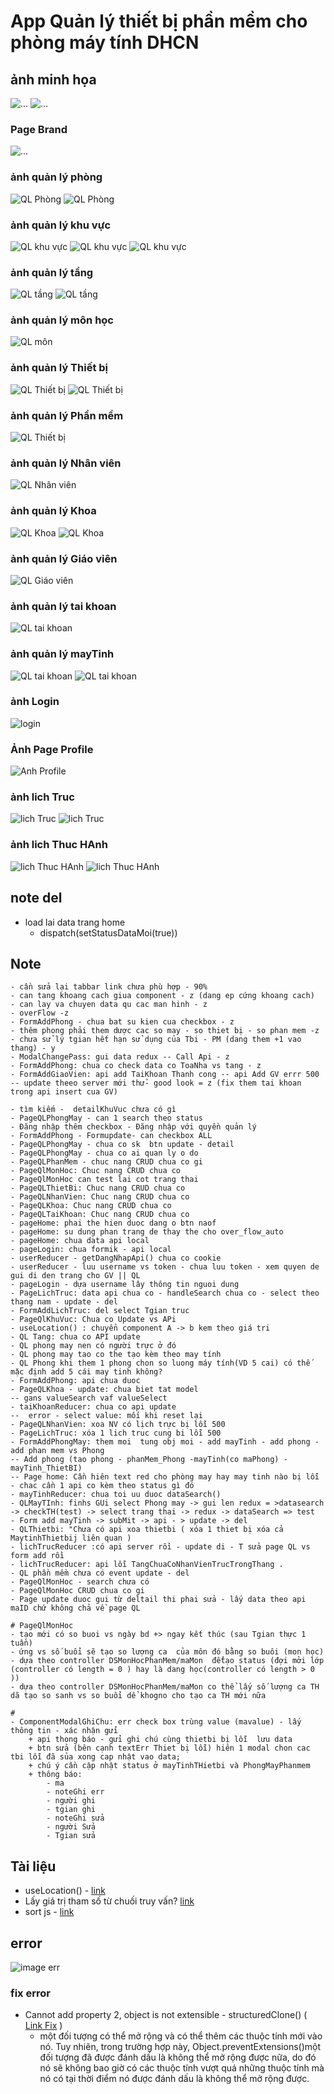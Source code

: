 # App Quản lý thiết bị phần mềm cho phòng máy tính DHCN

## ảnh minh họa
![...](./AnhMinhHoa/img_minhHoa.png)
![...](./AnhMinhHoa/img_code.png)

### Page Brand
![...](./AnhMinhHoa/img_PageBrand.png)
### ảnh quản lý phòng
![QL Phòng](./AnhMinhHoa/img_QLPhong.png)
![QL Phòng](./AnhMinhHoa/img_QLPhong_Form.png)

### ảnh quản lý khu vực
![QL khu vực](./AnhMinhHoa/img_QLKhuVuc.png)
![QL khu vực](./AnhMinhHoa/img_Detail_KhuVuc.png)
![QL khu vực](./AnhMinhHoa/img_QLKhuVuc_Form.png)


### ảnh quản lý tầng
![QL tầng](./AnhMinhHoa/img_QLTang.png)
![QL tầng](./AnhMinhHoa/img_QLTang_form.png)

### ảnh quản lý môn học
![QL môn](./AnhMinhHoa/img_QLMon.png)

### ảnh quản lý Thiết bị
![QL Thiết bị](./AnhMinhHoa/img_QLThietbi.png)
![QL Thiết bị](./AnhMinhHoa/img_QLThietbi_form.png)

### ảnh quản lý Phần mềm
![QL Thiết bị](./AnhMinhHoa/img_QLPhanMem.png)

### ảnh quản lý Nhân viên
![QL Nhân viên](./AnhMinhHoa/img_QLNhanVien.png)

### ảnh quản lý Khoa
![QL Khoa](./AnhMinhHoa/img_QLKhoa.png)
![QL Khoa](./AnhMinhHoa/img_QLKhoa_form.png)

### ảnh quản lý Giáo viên
![QL Giáo viên](./AnhMinhHoa/img_QLGiaoVien.png)

### ảnh quản lý tai khoan
![QL tai khoan](./AnhMinhHoa/img_QLTaiKhoan.png)

### ảnh quản lý mayTinh
![QL tai khoan](./AnhMinhHoa/img_QLMayTinh.png)
![QL tai khoan](./AnhMinhHoa/img_QLMayTinh_form.png)

### ảnh Login
![login](./AnhMinhHoa/img_login.png)

### Ảnh Page Profile 
![Anh Profile](./AnhMinhHoa/img_PageProfile.png)

### ảnh lich Truc
![ lich Truc](./AnhMinhHoa/img_pcLichTruc.png)
![ lich Truc](./AnhMinhHoa/img_pcLichTruc_form.png)

### ảnh lich Thuc HAnh
![lich Thuc HAnh](./AnhMinhHoa/img_pcLichThucHanh.png)
![lich Thuc HAnh](./AnhMinhHoa/img_pcLichTruc_form.png)

## note del
* load lai data trang home
    - dispatch(setStatusDataMoi(true))


## Note
    - cần sửa lại tabbar link chưa phù hợp - 90%
    - can tang khoang cach giua component - z (dang ep cứng khoang cach)
    - can lay va chuyen data qu cac man hinh - z
    - overFlow -z 
    - FormAddPhong - chua bat su kien cua checkbox - z
    - thêm phong phải them dược cac so may - so thiet bị - so phan mem -z
    - chưa sử lý tgian hết hạn sử dụng của Tbi - PM (dang them +1 vao thang) - y
    - ModalChangePass: gui data redux -- Call Api - z
    - FormAddPhong: chua co check data co ToaNha vs tang - z
    - FormAddGiaoVien: api add TaiKhoan Thanh cong -- api Add GV errr 500 -- update theeo server mới thử- good look = z (fix them tai khoan trong api insert cua GV)

    - tìm kiếm -  detailKhuVuc chưa có gì
    - PageQLPhongMay - can 1 search theo status
    - Đăng nhập thêm checkbox - Đăng nhập với quyền quản lý 
    - FormAddPhong - Formupdate- can checkbox ALL
    - PageQLPhongMay - chua co sk  btn update - detail
    - PageQLPhongMay - chua co ai quan ly o do
    - PageQLPhanMem - chuc nang CRUD chua co gi
    - PageQlMonHoc: Chuc nang CRUD chua co
    - PageQlMonHoc can test lai cot trang thai
    - PageQLThietBi: Chuc nang CRUD chua co
    - PageQLNhanVien: Chuc nang CRUD chua co
    - PageQLKhoa: Chuc nang CRUD chua co
    - PageQLTaiKhoan: Chuc nang CRUD chua co
    - pageHome: phai the hien duoc dang o btn naof
    - pageHome: su dung phan trang de thay the cho over_flow_auto
    - pageHome: chua data api local
    - pageLogin: chua formik - api local
    - userReducer - getDangNhapApi() chua co cookie
    - userReducer - luu username vs token - chua luu token - xem quyen de gui di den trang cho GV || QL
    - pageLogin - dựa username lây thông tin nguoi dung
    - PageLichTruc: data api chua co - handleSearch chua co - select theo thang nam - update - del
    - FormAddLichTruc: del select Tgian truc
    - PageQlKhuVuc: Chua co Update vs APi
    - useLocation() : chuyển component A -> b kem theo giá tri
    - QL Tang: chua co API update
    - QL phong may nen có người trực ở đó 
    - QL phong may tao co the tạo kèm theo may tính
    - QL Phong khi them 1 phong chon so luong máy tính(VD 5 cai) có thế mặc định add 5 cái may tinh không? 
    - FormAddPhong: api chua duoc
    - PageQLKhoa - update: chua biet tat model
    -- gans valueSearch vaf valueSelect
    - taiKhoanReducer: chua co api update
    --  error - select value: mối khi reset lại
    - PageQLNhanVien: xoa NV có lịch trực bị lỗi 500
    - PageLichTruc: xóa 1 lich truc cung bi lỗi 500
    - FormAddPhongMay: them moi  tung obj moi - add mayTinh - add phong - add phan mem vs Phong
    -- Add phong (tao phong - phanMem_Phong -mayTinh(co maPhong) - mayTinh_ThietBI)
    -- Page home: Cần hiên text red cho phòng may hay may tinh nào bị lỗi - chac cần 1 api co kèm theo status gì đó
    - mayTinhReducer: chua toi uu duoc dataSearch()
    - QLMayTInh: finhs GUi select Phong may -> gui len redux = >datasearch -> checkTH(test) -> select trang thai -> redux -> dataSearch => test  
    - Form add mayTinh -> subMit -> api - > update -> del
    - QLThietbi: "Chưa có api xoa thietbi ( xóa 1 thiet bị xóa cả MaytinhThietbij liên quan )
    - lichTrucReducer :có api server rồi - update di - T sửa page QL vs form add rồi 
    - lichTrucReducer: api lỗi TangChuaCoNhanVienTrucTrongThang .
    - QL phần mềm chưa có event update - del
    - PageQlMonHoc - search chưa có 
    - PageQlMonHoc CRUD chua co gi
    - Page update duoc gui từ deltail thi phai sửa - lấy data theo api maID chứ không chả về page QL

    # PageQlMonHoc
    - tạo mới có so buoi vs ngày bd +> ngay kết thúc (sau Tgian thực 1 tuần)
    - ứng vs số buổi sẽ tạo so lượng ca  của môn đó bằng so buôi (mon học)
    - dựa theo controller DSMonHocPhanMem/maMon  đểtạo status (đợi mởi lớp (controller có length = 0 ) hay là dang học(controller có length > 0 ))
    - dựa theo controller DSMonHocPhanMem/maMon co thể lấy số lượng ca TH dã tạo so sanh vs so buổi dể khogno cho tạo ca TH mới nữa

    #
    - ComponentModalGhiChu: err check box trùng value (mavalue) - lấy thông tin - xác nhận gửi
        + api thong báo - gửi ghi chú cùng thietbi bị lỗi  lưu data
        + btn sửa (bên cạnh textErr Thiet bị lỗi) hiên 1 modal chon cac tbi lỗi đã sủa xong cap nhật vao data;
        + chú ý cần cập nhật status ở mayTinhTHietbi và PhongMayPhanmem
        + thông báo: 
            - ma
            - noteGhi err
            - người ghi
            - tgian ghi
            - noteGhi sửa 
            - người Sửa
            - Tgian sửa



## Tài liệu

* useLocation() - [link](https://medium.com/@stheodorejohn/exploring-react-router-dom-understanding-the-uselocation-hook-f67742e71c0c)
* Lấy giá trị tham số từ chuối truy vấn? [link](https://www.javascripttutorial.net/es-next/javascript-object-fromentries/)
* sort js - [link](https://stackoverflow.com/questions/1129216/sort-array-of-objects-by-string-property-value)

    
## error
![image err](./AnhMinhHoa/img_error.png)

### fix error
* Cannot add property 2, object is not extensible - structuredClone() ( [Link Fix](https://stackoverflow.com/questions/59648434/material-table-typeerror-cannot-add-property-tabledata-object-is-not-extensibl) )
    - một đối tượng có thể mở rộng và có thể thêm các thuộc tính mới vào nó. Tuy nhiên, trong trường hợp này, Object.preventExtensions()một đối tượng đã được đánh dấu là không thể mở rộng được nữa, do đó nó sẽ không bao giờ có các thuộc tính vượt quá những thuộc tính mà nó có tại thời điểm nó được đánh dấu là không thể mở rộng được.
